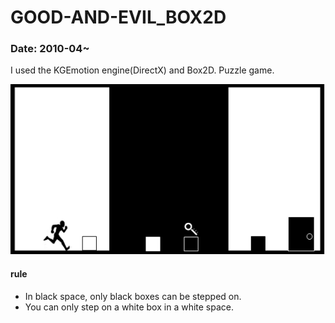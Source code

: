 GOOD-AND-EVIL_BOX2D
===
### Date: 2010-04~
I used the KGEmotion engine(DirectX) and Box2D.
Puzzle game.

![screenshot1](./1.png)

#### rule
- In black space, only black boxes can be stepped on.
- You can only step on a white box in a white space.

